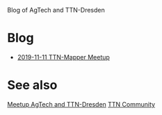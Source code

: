 Blog of AgTech and TTN-Dresden 

# Blog
- [2019-11-11 TTN-Mapper Meetup](posts/2019-11-11-mu-mapper.md)

# See also 
[Meetup AgTech and TTN-Dresden](https://www.meetup.com/de-DE/AgTech-Dresden/)
[TTN Community](https://www.thethingsnetwork.org/community/dresden/)